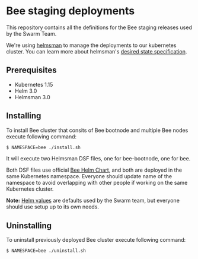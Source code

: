 # Bee staging deployments

This repository contains all the definitions for the Bee staging releases used by the Swarm Team.

We're using [helmsman](https://github.com/Praqma/helmsman) to manage the deployments to our kubernetes cluster. You can learn more about helmsman's [desired state specification](https://github.com/Praqma/helmsman/blob/master/docs/desired_state_specification.md).

## Prerequisites

* Kubernetes 1.15
* Helm 3.0
* Helmsman 3.0

## Installing

To install Bee cluster that consits of Bee bootnode and multiple Bee nodes execute following command:

```bash
$ NAMESPACE=bee ./install.sh 
```

It will execute two Helmsman DSF files, one for bee-bootnode, one for bee.

Both DSF files use official [Bee Helm Chart](https://github.com/ethersphere/helm/tree/master/charts/bee), and both are deployed in the same Kubernetes namespace. Everyone should update name of the namespace to avoid overlapping with other people if working on the same Kubernetes cluster. 

**Note:** [Helm values](https://github.com/ethersphere/bee-staging/tree/master/helm-values) are defaults used by the Swarm team, but everyone should use setup up to its own needs.

## Uninstalling

To uninstall previously deployed Bee cluster execute following command:

```bash
$ NAMESPACE=bee ./uninstall.sh 
```

